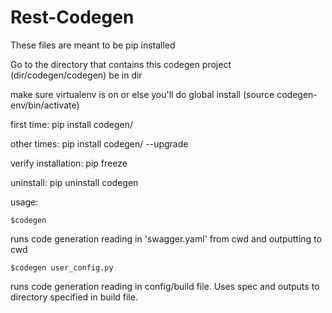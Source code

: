 # Rest-Codegen

These files are meant to be pip installed

Go to the directory that contains this codegen project (dir/codegen/codegen) be in dir

make sure virtualenv is on or else you'll do global install (source codegen-env/bin/activate)

first time:  pip install codegen/ 

other times: pip install codegen/ --upgrade

verify installation: pip freeze

uninstall: pip uninstall codegen

usage:

`$codegen`

runs code generation reading in 'swagger.yaml' from cwd and outputting to cwd

`$codegen user_config.py`

runs code generation reading in config/build file. Uses spec and outputs to directory specified in build file.


